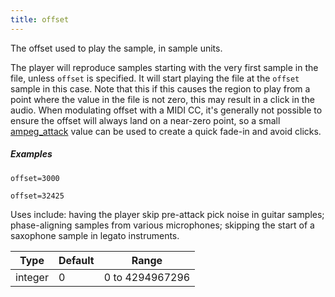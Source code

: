 ```yaml
---
title: offset
---
```

The offset used to play the sample, in sample units.

The player will reproduce samples starting with the very first sample in the file,
unless `offset` is specified. It will start playing the file at the `offset`
sample in this case. Note that this if this causes the region to play from a point
where the value in the file is not zero, this may result in a click in the audio.
When modulating offset with a MIDI CC, it's generally not possible to ensure the
offset will always land on a near-zero point, so a small [ampeg_attack]((eg_type)_attack)
value can be used to create a quick fade-in and avoid clicks.

##### Examples

```
offset=3000

offset=32425
```

Uses include: having the player skip pre-attack pick noise in guitar samples;
phase-aligning samples from various microphones; skipping the start of a
saxophone sample in legato instruments.

| Type    | Default | Range           |
| ---     | ---     | ---             |
| integer | 0       | 0 to 4294967296 |
